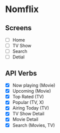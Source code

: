 # Nomflix

## Screens
- [ ] Home
- [ ] TV Show
- [ ] Search
- [ ] Detial

## API Verbs
- [x] Now playing (Movie)
- [x] Upcoming (Movie)
- [x] Top Rated (TV)
- [x] Popular (TV, X)
- [x] Airing Today (TV)
- [x] TV Show Detail
- [x] Movie Detail
- [x] Search (Movies, TV)